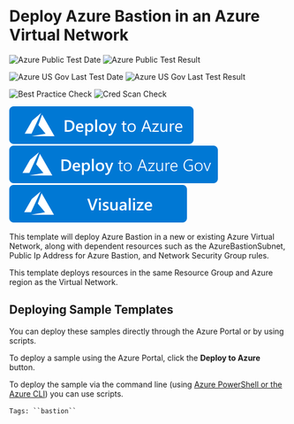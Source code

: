# Deploy Azure Bastion in an Azure Virtual Network

![Azure Public Test Date](https://azurequickstartsservice.blob.core.windows.net/badges/quickstarts/microsoft.network/azure-bastion/PublicLastTestDate.svg)
![Azure Public Test Result](https://azurequickstartsservice.blob.core.windows.net/badges/quickstarts/microsoft.network/azure-bastion/PublicDeployment.svg)

![Azure US Gov Last Test Date](https://azurequickstartsservice.blob.core.windows.net/badges/quickstarts/microsoft.network/azure-bastion/FairfaxLastTestDate.svg)
![Azure US Gov Last Test Result](https://azurequickstartsservice.blob.core.windows.net/badges/quickstarts/microsoft.network/azure-bastion/FairfaxDeployment.svg)

![Best Practice Check](https://azurequickstartsservice.blob.core.windows.net/badges/quickstarts/microsoft.network/azure-bastion/BestPracticeResult.svg)
![Cred Scan Check](https://azurequickstartsservice.blob.core.windows.net/badges/quickstarts/microsoft.network/azure-bastion/CredScanResult.svg)

[![Deploy To Azure](https://raw.githubusercontent.com/Azure/azure-quickstart-templates/master/1-CONTRIBUTION-GUIDE/images/deploytoazure.svg?sanitize=true)](https://portal.azure.com/#create/Microsoft.Template/uri/https%3A%2F%2Fraw.githubusercontent.com%2FAzure%2Fazure-quickstart-templates%2Fmaster%2Fquickstarts%2Fmicrosoft.network%2Fazure-bastion%2Fazuredeploy.json)
[![Deploy To Azure US Gov](https://raw.githubusercontent.com/Azure/azure-quickstart-templates/master/1-CONTRIBUTION-GUIDE/images/deploytoazuregov.svg?sanitize=true)](https://portal.azure.us/#create/Microsoft.Template/uri/https%3A%2F%2Fraw.githubusercontent.com%2FAzure%2Fazure-quickstart-templates%2Fmaster%2Fquickstarts%2Fmicrosoft.network%2Fazure-bastion%2Fazuredeploy.json)
[![Visualize](https://raw.githubusercontent.com/Azure/azure-quickstart-templates/master/1-CONTRIBUTION-GUIDE/images/visualizebutton.svg?sanitize=true)](http://armviz.io/#/?load=https%3A%2F%2Fraw.githubusercontent.com%2FAzure%2Fazure-quickstart-templates%2Fmaster%2Fquickstarts%2Fmicrosoft.network%2Fazure-bastion%2Fazuredeploy.json)    


This template will deploy Azure Bastion in a new or existing Azure Virtual Network, along with dependent resources such as the AzureBastionSubnet, Public Ip Address for Azure Bastion, and Network Security Group rules.

This template deploys resources in the same Resource Group and Azure region as the Virtual Network.

## Deploying Sample Templates

You can deploy these samples directly through the Azure Portal or by using scripts.

To deploy a sample using the Azure Portal, click the **Deploy to Azure** button.

To deploy the sample via the command line (using [Azure PowerShell or the Azure CLI](https://azure.microsoft.com/en-us/downloads/)) you can use scripts.
```
Tags: ``bastion``
```
